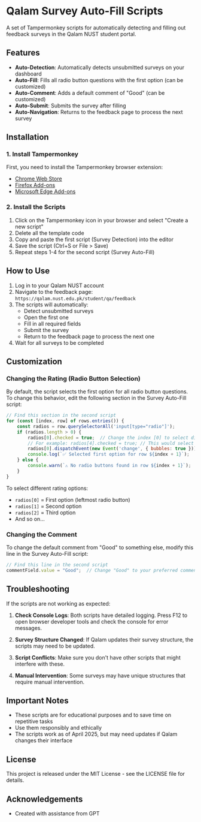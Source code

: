 # Qalam Survey Auto-Fill Scripts

A set of Tampermonkey scripts for automatically detecting and filling out feedback surveys in the Qalam NUST student portal.

## Features

- **Auto-Detection**: Automatically detects unsubmitted surveys on your dashboard
- **Auto-Fill**: Fills all radio button questions with the first option (can be customized)
- **Auto-Comment**: Adds a default comment of "Good" (can be customized)
- **Auto-Submit**: Submits the survey after filling
- **Auto-Navigation**: Returns to the feedback page to process the next survey

## Installation

### 1. Install Tampermonkey

First, you need to install the Tampermonkey browser extension:

- [Chrome Web Store](https://chrome.google.com/webstore/detail/tampermonkey/dhdgffkkebhmkfjojejmpbldmpobfkfo)
- [Firefox Add-ons](https://addons.mozilla.org/en-US/firefox/addon/tampermonkey/)
- [Microsoft Edge Add-ons](https://microsoftedge.microsoft.com/addons/detail/tampermonkey/iikmkjmpaadaobahmlepeloendndfphd)



### 2. Install the Scripts

1. Click on the Tampermonkey icon in your browser and select "Create a new script"
2. Delete all the template code 
3. Copy and paste the first script (Survey Detection) into the editor
4. Save the script (Ctrl+S or File > Save)
5. Repeat steps 1-4 for the second script (Survey Auto-Fill)

## How to Use

1. Log in to your Qalam NUST account
2. Navigate to the feedback page: `https://qalam.nust.edu.pk/student/qa/feedback`
3. The scripts will automatically:
   - Detect unsubmitted surveys
   - Open the first one
   - Fill in all required fields
   - Submit the survey
   - Return to the feedback page to process the next one
4. Wait for all surveys to be completed

## Customization

### Changing the Rating (Radio Button Selection)

By default, the script selects the first option for all radio button questions. To change this behavior, edit the following section in the Survey Auto-Fill script:

```javascript
// Find this section in the second script
for (const [index, row] of rows.entries()) {
    const radios = row.querySelectorAll('input[type="radio"]');
    if (radios.length > 0) {
        radios[0].checked = true;  // Change the index [0] to select different options
        // For example: radios[4].checked = true; // This would select the last (5th) option
        radios[0].dispatchEvent(new Event('change', { bubbles: true }));
        console.log(`✅ Selected first option for row ${index + 1}`);
    } else {
        console.warn(`⚠️ No radio buttons found in row ${index + 1}`);
    }
}
```

To select different rating options:
- `radios[0]` = First option (leftmost radio button)
- `radios[1]` = Second option
- `radios[2]` = Third option
- And so on...

### Changing the Comment

To change the default comment from "Good" to something else, modify this line in the Survey Auto-Fill script:

```javascript
// Find this line in the second script
commentField.value = "Good";  // Change "Good" to your preferred comment
```

## Troubleshooting

If the scripts are not working as expected:

1. **Check Console Logs**: Both scripts have detailed logging. Press F12 to open browser developer tools and check the console for error messages.

2. **Survey Structure Changed**: If Qalam updates their survey structure, the scripts may need to be updated.

3. **Script Conflicts**: Make sure you don't have other scripts that might interfere with these.

4. **Manual Intervention**: Some surveys may have unique structures that require manual intervention.

## Important Notes

- These scripts are for educational purposes and to save time on repetitive tasks
- Use them responsibly and ethically
- The scripts work as of April 2025, but may need updates if Qalam changes their interface

## License

This project is released under the MIT License - see the LICENSE file for details.

## Acknowledgements

- Created with assistance from GPT
